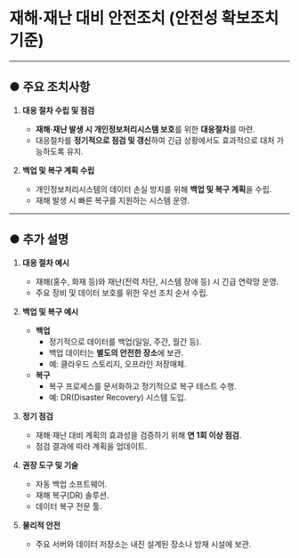 # 재해‧재난 대비 안전조치 (안전성 확보조치 기준)

---

## ● 주요 조치사항

1. **대응 절차 수립 및 점검**
   - **재해‧재난 발생 시 개인정보처리시스템 보호**를 위한 **대응절차**를 마련.  
   - 대응절차를 **정기적으로 점검 및 갱신**하여 긴급 상황에서도 효과적으로 대처 가능하도록 유지.  

2. **백업 및 복구 계획 수립**
   - 개인정보처리시스템의 데이터 손실 방지를 위해 **백업 및 복구 계획**을 수립.  
   - 재해 발생 시 빠른 복구를 지원하는 시스템 운영.

---

## ● 추가 설명

1. **대응 절차 예시**
   - 재해(홍수, 화재 등)와 재난(전력 차단, 시스템 장애 등) 시 긴급 연락망 운영.  
   - 주요 장비 및 데이터 보호를 위한 우선 조치 순서 수립.  

2. **백업 및 복구 예시**
   - **백업**
     - 정기적으로 데이터를 백업(일일, 주간, 월간 등).  
     - 백업 데이터는 **별도의 안전한 장소**에 보관.  
     - 예: 클라우드 스토리지, 오프라인 저장매체.  
   - **복구**
     - 복구 프로세스를 문서화하고 정기적으로 복구 테스트 수행.  
     - 예: DR(Disaster Recovery) 시스템 도입.

3. **정기 점검**
   - 재해‧재난 대비 계획의 효과성을 검증하기 위해 **연 1회 이상 점검**.  
   - 점검 결과에 따라 계획을 업데이트.  

4. **권장 도구 및 기술**
   - 자동 백업 소프트웨어.
   - 재해 복구(DR) 솔루션.
   - 데이터 복구 전문 툴.

5. **물리적 안전**
   - 주요 서버와 데이터 저장소는 내진 설계된 장소나 방재 시설에 보관.  
